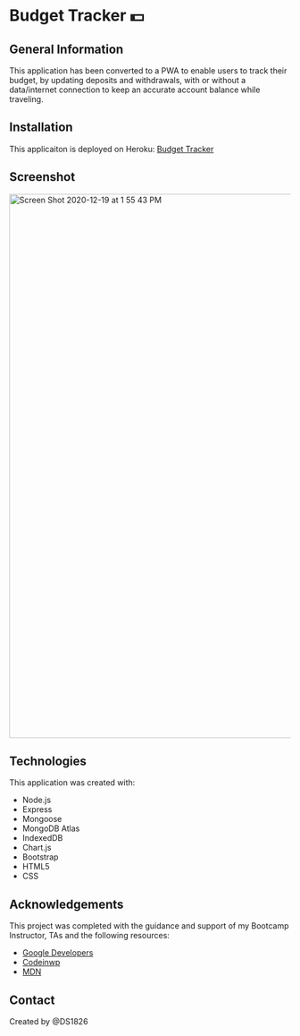 # Budget Tracker :dollar:

## General Information
This application has been converted to a PWA to enable users to track their budget, by updating deposits and withdrawals, with or without a data/internet connection to keep an accurate account balance while traveling.

## Installation
This applicaiton is deployed on Heroku: [Budget Tracker](https://calm-sea-50773.herokuapp.com/)

## Screenshot
<img width="972" alt="Screen Shot 2020-12-19 at 1 55 43 PM" src="https://user-images.githubusercontent.com/67653440/102697195-0cf9d700-4202-11eb-9c57-4257f7a07dc1.png">


## Technologies
This application was created with:
* Node.js
* Express
* Mongoose
* MongoDB Atlas
* IndexedDB
* Chart.js
* Bootstrap
* HTML5
* CSS


## Acknowledgements
This project was completed with the guidance and support of my Bootcamp Instructor, TAs and the following resources:

* [Google Developers](https://developers.google.com/web/fundamentals/primers/service-workers)
* [Codeinwp](https://www.codeinwp.com/blog/progressive-web-apps-beginners-guide-pwa/)
* [MDN](https://developer.mozilla.org/en-US/docs/Web/API/IndexedDB_API/Using_IndexedDB)

## Contact
Created by @DS1826